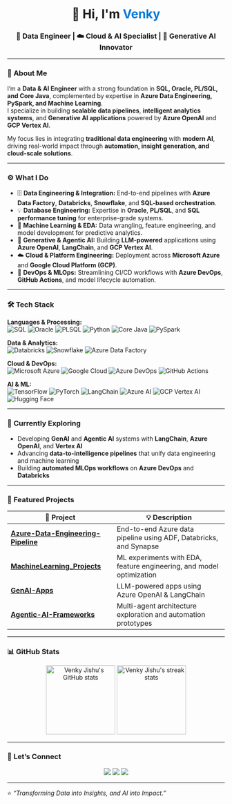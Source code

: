 <!-- Profile Header -->
<h1 align="center">👋 Hi, I'm <span style="color:#0078D7;">Venky </span></h1>
<h3 align="center">🧠 Data Engineer | ☁️ Cloud & AI Specialist | 🤖 Generative AI Innovator</h3>

---

### 🧩 **About Me**

I’m a **Data & AI Engineer** with a strong foundation in **SQL, Oracle, PL/SQL, and Core Java**, complemented by expertise in **Azure Data Engineering, PySpark, and Machine Learning**.  
I specialize in building **scalable data pipelines**, **intelligent analytics systems**, and **Generative AI applications** powered by **Azure OpenAI** and **GCP Vertex AI**.  

My focus lies in integrating **traditional data engineering** with **modern AI**, driving real-world impact through **automation, insight generation, and cloud-scale solutions**.

---

### ⚙️ **What I Do**

- 🗄️ **Data Engineering & Integration:** End-to-end pipelines with **Azure Data Factory**, **Databricks**, **Snowflake**, and **SQL-based orchestration**.  
- 💡 **Database Engineering:** Expertise in **Oracle**, **PL/SQL**, and **SQL performance tuning** for enterprise-grade systems.  
- 🧠 **Machine Learning & EDA:** Data wrangling, feature engineering, and model development for predictive analytics.  
- 🤖 **Generative & Agentic AI:** Building **LLM-powered** applications using **Azure OpenAI**, **LangChain**, and **GCP Vertex AI**.  
- ☁️ **Cloud & Platform Engineering:** Deployment across **Microsoft Azure** and **Google Cloud Platform (GCP)**.  
- 🔧 **DevOps & MLOps:** Streamlining CI/CD workflows with **Azure DevOps**, **GitHub Actions**, and model lifecycle automation.

---

### 🛠️ **Tech Stack**

**Languages & Processing:**  
![SQL](https://img.shields.io/badge/SQL-336791?style=for-the-badge&logo=postgresql&logoColor=white)
![Oracle](https://img.shields.io/badge/Oracle-F80000?style=for-the-badge&logo=oracle&logoColor=white)
![PLSQL](https://img.shields.io/badge/PL%2FSQL-F80000?style=for-the-badge&logo=oracle&logoColor=white)
![Python](https://img.shields.io/badge/Python-3776AB?style=for-the-badge&logo=python&logoColor=white)
![Core Java](https://img.shields.io/badge/Core%20Java-007396?style=for-the-badge&logo=java&logoColor=white)
![PySpark](https://img.shields.io/badge/PySpark-E25A1C?style=for-the-badge&logo=apachespark&logoColor=white)

**Data & Analytics:**  
![Databricks](https://img.shields.io/badge/Databricks-EF3E2E?style=for-the-badge&logo=databricks&logoColor=white)
![Snowflake](https://img.shields.io/badge/Snowflake-29B5E8?style=for-the-badge&logo=snowflake&logoColor=white)
![Azure Data Factory](https://img.shields.io/badge/Azure%20Data%20Factory-0078D4?style=for-the-badge&logo=microsoftazure&logoColor=white)

**Cloud & DevOps:**  
![Microsoft Azure](https://img.shields.io/badge/Azure-0078D4?style=for-the-badge&logo=microsoftazure&logoColor=white)
![Google Cloud](https://img.shields.io/badge/GCP-4285F4?style=for-the-badge&logo=googlecloud&logoColor=white)
![Azure DevOps](https://img.shields.io/badge/Azure%20DevOps-0078D7?style=for-the-badge&logo=azuredevops&logoColor=white)
![GitHub Actions](https://img.shields.io/badge/GitHub%20Actions-2088FF?style=for-the-badge&logo=githubactions&logoColor=white)

**AI & ML:**  
![TensorFlow](https://img.shields.io/badge/TensorFlow-FF6F00?style=for-the-badge&logo=tensorflow&logoColor=white)
![PyTorch](https://img.shields.io/badge/PyTorch-EE4C2C?style=for-the-badge&logo=pytorch&logoColor=white)
![LangChain](https://img.shields.io/badge/LangChain-121212?style=for-the-badge&logo=openai&logoColor=white)
![Azure AI](https://img.shields.io/badge/Azure%20AI-0078D4?style=for-the-badge&logo=microsoftazure&logoColor=white)
![GCP Vertex AI](https://img.shields.io/badge/GCP%20Vertex%20AI-4285F4?style=for-the-badge&logo=googlecloud&logoColor=white)
![Hugging Face](https://img.shields.io/badge/Hugging%20Face-FFD21E?style=for-the-badge&logo=huggingface&logoColor=black)

---

### 🌱 **Currently Exploring**
- Developing **GenAI** and **Agentic AI** systems with **LangChain**, **Azure OpenAI**, and **Vertex AI**  
- Advancing **data-to-intelligence pipelines** that unify data engineering and machine learning  
- Building **automated MLOps workflows** on **Azure DevOps** and **Databricks**

---

### 📂 **Featured Projects**

| 🚀 Project | 💡 Description |
|------------|----------------|
| [**Azure-Data-Engineering-Pipeline**](https://github.com/VenkyJishu/Azure-Data-Engineering-Pipeline) | End-to-end Azure data pipeline using ADF, Databricks, and Synapse |
| [**MachineLearning_Projects**](https://github.com/VenkyJishu/MachineLearning_Projects) | ML experiments with EDA, feature engineering, and model optimization |
| [**GenAI-Apps**](https://github.com/VenkyJishu/GenAI) | LLM-powered apps using Azure OpenAI & LangChain |
| [**Agentic-AI-Frameworks**](https://github.com/VenkyJishu/AgenticAI) | Multi-agent architecture exploration and automation prototypes |

---

### 📊 **GitHub Stats**

<p align="center">
  <img src="https://github-readme-stats.vercel.app/api?username=VenkyJishu&show_icons=true&theme=tokyonight" alt="Venky Jishu's GitHub stats" height="160px"/>
  <img src="https://github-readme-streak-stats.herokuapp.com/?user=VenkyJishu&theme=tokyonight" alt="Venky Jishu's streak stats" height="160px"/>
</p>

---

### 🤝 **Let’s Connect**

<p align="center">
  <a href="https://www.linkedin.com/in/venky89/"><img src="https://img.shields.io/badge/LinkedIn-0077B5?style=for-the-badge&logo=linkedin&logoColor=white" /></a>
  <a href="mailto:venkyjishu@gmail.com"><img src="https://img.shields.io/badge/Email-D14836?style=for-the-badge&logo=gmail&logoColor=white" /></a>
  <a href="https://github.com/VenkyJishu"><img src="https://img.shields.io/badge/GitHub-100000?style=for-the-badge&logo=github&logoColor=white" /></a>
</p>

---

⭐️ *“Transforming Data into Insights, and AI into Impact.”*
